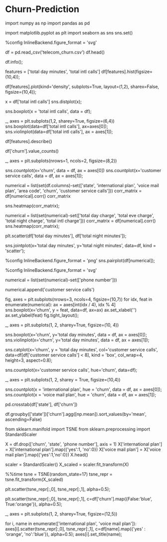# Churn-Prediction
import numpy as np
import pandas as pd

import matplotlib.pyplot as plt
import seaborn as sns
sns.set()

%config InlineBackend.figure_format = 'svg'

df = pd.read_csv('telecom_churn.csv')
df.head()

df.info();

features = ['total day minutes', 'total intl calls']
df[features].hist(figsize=(10,4));

df[features].plot(kind='density', subplots=True, layout=(1,2), 
                  sharex=False, figsize=(10,4));
                  
x = df['total intl calls']
sns.distplot(x);

sns.boxplot(x = 'total intl calls', data = df);

_, axes = plt.subplots(1,2, sharey=True, figsize=(6,4))
sns.boxplot(data=df['total intl calls'], ax=axes[0]);
sns.violinplot(data=df['total intl calls'], ax = axes[1]);

df[features].describe()

df['churn'].value_counts()

_, axes = plt.subplots(nrows=1, ncols=2, figsize=(8,2))

sns.countplot(x='churn', data = df, ax = axes[0])
sns.countplot(x='customer service calls', data = df, ax = axes[1]);

numerical = list(set(df.columns)-set(['state', 'international plan', 'voice mail plan',
                                     'area code', 'churn', 'customer service calls']))
corr_matrix = df[numerical].corr()
corr_matrix

sns.heatmap(corr_matrix);

numerical = list(set(numerical)-set(['total day charge', 'total eve charge', 'total night charge', 'total intl charge']))
corr_matrix = df[numerical].corr()
sns.heatmap(corr_matrix);

plt.scatter(df['total day minutes'], df['total night minutes']);

sns.jointplot(x='total day minutes', y='total night minutes', data=df, kind = 'scatter');

%config InlineBackend.figure_format = 'png'
sns.pairplot(df[numerical]);

%config InlineBackend.figure_format = 'svg'

numerical = list(set(numerical)-set(['phone number']))

numerical.append('customer service calls')

fig, axes = plt.subplots(nrows=3, ncols=4, figsize=(10,7))
for idx, feat in enumerate(numerical):
    ax = axes[int(idx / 4), idx % 4]
    sns.boxplot(x='churn', y = feat, data=df, ax=ax)
    ax.set_xlabel('')
    ax.set_ylabel(feat)
fig.tight_layout();

_, axes = plt.subplots(1, 2, sharey=True, figsize=(10, 4))

sns.boxplot(x='churn', y='total day minutes', data = df, ax = axes[0]);
sns.violinplot(x='churn', y='total day minutes', data = df, ax = axes[1]);

sns.catplot(x='churn', y = 'total day minutes', col='customer service calls',
           data=df[df['customer service calls'] < 8], kind = 'box', col_wrap=4, height=3, aspect=0.8);

sns.countplot(x='customer service calls', hue='churn', data=df);

_, axes = plt.subplots(1, 2, sharey = True, figsize=(10,4))

sns.countplot(x = 'international plan', hue = 'churn', data = df, ax = axes[0]);
sns.countplot(x = 'voice mail plan', hue = 'churn', data = df, ax = axes[1]);

pd.crosstab(df['state'], df['churn'])

df.groupby(['state'])['churn'].agg([np.mean]).sort_values(by='mean', ascending=False)

from sklearn.manifold import TSNE
from sklearn.preprocessing import StandardScaler

X = df.drop(['churn', 'state', 'phone number'], axis = 1)
X['international plan'] = X['international plan'].map({'yes':1, 'no':0})
X['voice mail plan'] = X['voice mail plan'].map({'yes':1,'no':0})
X.head()

scaler = StandardScaler()
X_scaled = scaler.fit_transform(X)

%%time
tsne = TSNE(random_state=17)
tsne_repr = tsne.fit_transform(X_scaled)

plt.scatter(tsne_repr[:,0], tsne_repr[:,1], alpha=0.5);

plt.scatter(tsne_repr[:,0], tsne_repr[:,1], c=df['churn'].map({False:'blue', True:'orange'}), alpha=0.5);

_, axes = plt.subplots(1, 2, sharey=True, figsize=(12,5))

for i, name in enumerate(['international plan', 'voice mail plan']):
    axes[i].scatter(tsne_repr[:,0], tsne_repr[:,1],
                c=df[name].map({'yes' : 'orange', 'no':'blue'}), alpha=0.5);
    axes[i].set_title(name);



